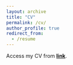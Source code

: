 ```yaml
---
layout: archive
title: "CV"
permalink: /cv/
author_profile: true
redirect_from:
  - /resume
---
```


Access my CV from [**link**](https://drive.google.com/open?id=1iHGM4os7kymsW__CqagNBeowFtXCZIxy).


